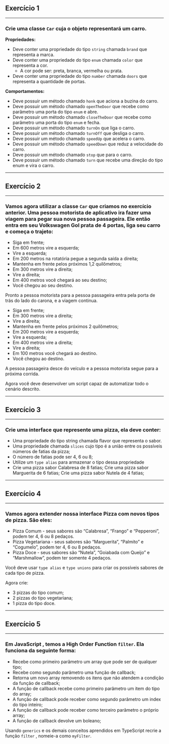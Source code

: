 
## Exercício 1
----
### Crie uma classe `Car` cuja o objeto representará um carro.
**Propriedades:**

- Deve conter uma propriedade do tipo `string` chamada `brand` que representa a marca.
- Deve conter uma propriedade do tipo `enum` chamada `color` que representa a cor.
   -  A cor pode ser: preta, branca, vermelha ou prata.
- Deve conter uma propriedade do tipo `number` chamada `doors` que representa a quantidade de portas.

**Comportamentos:**

- Deve possuir um método chamado `honk` que aciona a buzina do carro.
- Deve possuir um método chamado `openTheDoor` que recebe como parâmetro uma porta do tipo `enum` e abre.
- Deve possuir um método chamado `closeTheDoor` que recebe como parâmetro uma porta do tipo `enum` e fecha.
- Deve possuir um método chamado `turnOn` que liga o carro.
- Deve possuir um método chamado `turnOff` que desliga o carro.
- Deve possuir um método chamado `speedUp` que acelera o carro.
- Deve possuir um método chamado `speedDown` que reduz a velocidade do carro.
- Deve possuir um método chamado `stop` que para o carro.
- Deve possuir um método chamado `turn` que recebe uma direção do tipo enum e vira o carro.

---

## Exercício 2
---
### Vamos agora utilizar a classe `Car` que criamos no exercício anterior. Uma pessoa motorista de aplicativo ira fazer uma viagem para pegar sua nova pessoa passageira. Ele então entra em seu Volkswagen Gol prata de 4 portas, liga seu carro e começa o trajeto:

- Siga em frente;
- Em 600 metros vire a esquerda;
- Vire a esquerda;
- Em 200 metros na rotatória pegue a segunda saída a direita;
- Mantenha em frente pelos próximos 1,2 quilômetros;
- Em 300 metros vire a direita;
- Vire a direita;
- Em 400 metros você chegará ao seu destino;
- Você chegou ao seu destino.

Pronto a pessoa motorista para a pessoa passageira entra pela porta de trás do lado do carona, e a viagem continua.

- Siga em frente;
- Em 300 metros vire a direita;
- Vire a direita;
- Mantenha em frente pelos próximos 2 quilômetros;
- Em 200 metros vire a esquerda;
- Vire a esquerda;
- Em 400 metros vire a direita;
- Vire a direita;
- Em 100 metros você chegará ao destino.
- Você chegou ao destino.

A pessoa passageira desce do veículo e a pessoa motorista segue para a próxima corrida.

Agora você deve desenvolver um script capaz de automatizar todo o cenário descrito.

--- 

## Exercício 3 
---
### Crie uma interface que represente uma pizza, ela deve conter:

- Uma propriedade do tipo string chamada flavor que representa o sabor.
- Uma propriedade chamada `slices` cujo tipo é a união entre os possíveis números de fatias da pizza;
- O número de fatias pode ser 4, 6 ou 8;
- Utilize um `type alias` para armazenar o tipo dessa propriedade
- Crie uma pizza sabor Calabresa de 8 fatias; Crie uma pizza sabor Marguerita de 6 fatias; Crie uma pizza sabor Nutela de 4 fatias;

---

## Exercício 4 
---
### Vamos agora extender nossa interface Pizza com novos tipos de pizza. São eles:

- Pizza Comum - seus sabores são “Calabresa”, “Frango” e “Pepperoni”, podem ter 4, 6 ou 8 pedaços.
- Pizza Vegetariana - seus sabores são “Marguerita”, “Palmito” e “Cogumelo”, podem ter 4, 6 ou 8 pedaços.
- Pizza Doce - seus sabores são “Nutela”, “Goiabada com Queijo” e “Marshmallow”, podem ter somente 4 pedaços.

Você deve usar `type alias` e `type unions` para criar os possíveis sabores de cada tipo de pizza.

Agora crie:

- 3 pizzas do tipo comum;
- 2 pizzas do tipo vegetariana;
- 1 pizza do tipo doce.

---

## Exercício 5
---
### Em JavaScript , temos a High Order Function `filter`. Ela funciona da seguinte forma:

- Recebe como primeiro parâmetro um array que pode ser de qualquer tipo;
- Recebe como segundo parâmetro uma função de callback;
- Retorna um novo array removendo os itens que não atendem a condição da função de callback;
- A função de callback recebe como primeiro parâmetro um item do tipo do array;
- A função de callback pode receber como segundo parâmetro um index do tipo inteiro;
- A função de callback pode receber como terceiro parâmetro o próprio array;
- A função de callback devolve um boleano;

Usando `generics` e os demais conceitos aprendidos em TypeScript recrie a função `filter` , nomeie-a como `myFilter`.